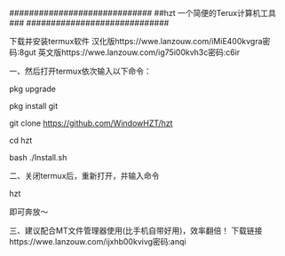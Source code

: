 #############################
##hzt 一个简便的Terux计算机工具###
#############################

下载并安装termux软件
汉化版https://wwe.lanzouw.com/iMiE400kvgra密码:8gut
英文版https://wwe.lanzouw.com/ig75i00kvh3c密码:c6ir

一、然后打开termux依次输入以下命令：

pkg upgrade

pkg install git

git clone https://github.com/WindowHZT/hzt

cd hzt

bash ./Install.sh

二、关闭termux后，重新打开，并输入命令 

hzt

即可奔放～

三、建议配合MT文件管理器使用(比手机自带好用)，效率翻倍！
下载链接https://wwe.lanzouw.com/ijxhb00kvivg密码:anqi
